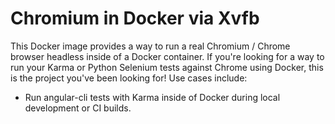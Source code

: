 # Chromium in Docker via Xvfb

This Docker image provides a way to run a real Chromium / Chrome browser
headless inside of a Docker container. If you're looking for a way to run your Karma or Python Selenium tests
against Chrome using Docker, this is the project you've been looking for!
Use cases include:

* Run angular-cli tests with Karma inside of Docker during local development or CI builds.
